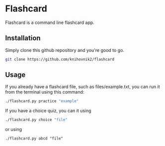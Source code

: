 # Flashcard

Flashcard is a command line flashcard app.

## Installation

Simply clone this github repository and you're good to go.

```bash
git clone https://github.com/knihovnik2/flashcard
```

## Usage

If you already have a flashcard file, such as files/example.txt, you can run it from the terminal using this command:

```bash
./flashcard.py practice "example"
```

If you have a choice quiz, you can it using

```bash
./flashcard.py choice "file"
```

or using

```
./flashcard.py abcd "file"
